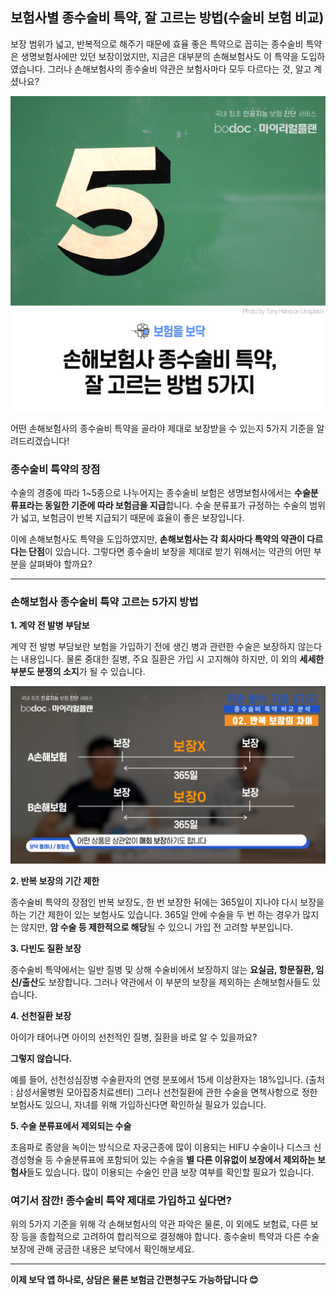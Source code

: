 ## 보험사별 종수술비 특약, 잘 고르는 방법(수술비 보험 비교)

보장 범위가 넓고, 반복적으로 해주기 때문에 효율 좋은 특약으로 꼽히는 종수술비 특약은 생명보험사에만 있던 보장이었지만, 지금은 대부분의 손해보험사도 이 특약을 도입하였습니다. 그러나 손해보험사의 종수술비 약관은 보험사마다 모두 다르다는 것, 알고 계셨나요?

![alt img](https://raw.githubusercontent.com/aijinet/doctor-contents/master/contents/202008/200814/%EC%88%98%EC%88%A0%EB%B9%84%ED%8A%B9%EC%95%BD01.png)

어떤 손해보험사의 종수술비 특약을 골라야 제대로 보장받을 수 있는지 5가지 기준을 알려드리겠습니다!

### 종수술비 특약의 장점
수술의 경중에 따라 1~5종으로 나누어지는 종수술비 보험은 생명보험사에서는 **수술분류표라는 동일한 기준에 따라 보험금을 지급**합니다. 수술 분류표가 규정하는 수술의 범위가 넓고, 보험금이 반복 지급되기 때문에 효율이 좋은 보장입니다.

이에 손해보험사도 특약을 도입하였지만, **손해보험사는 각 회사마다 특약의 약관이 다르다는 단점**이 있습니다. 그렇다면 종수술비 보장을 제대로 받기 위해서는 약관의 어떤 부분을 살펴봐야 할까요?
___

### 손해보험사 종수술비 특약 고르는 5가지 방법
**1.	계약 전 발병 부담보**

계약 전 발병 부담보란 보험을 가입하기 전에 생긴 병과 관련한 수술은 보장하지 않는다는 내용입니다. 물론 중대한 질병, 주요 질환은 가입 시 고지해야 하지만, 이 외의 **세세한 부분도 분쟁의 소지**가 될 수 있습니다.

![alt img](https://raw.githubusercontent.com/aijinet/doctor-contents/master/contents/202008/200814/%EC%88%98%EC%88%A0%EB%B9%84%ED%8A%B9%EC%95%BD02.png)

**2. 반복 보장의 기간 제한**

종수술비 특약의 장점인 반복 보장도, 한 번 보장한 뒤에는 365일이 지나야 다시 보장을 하는 기간 제한이 있는 보험사도 있습니다. 365일 안에 수술을 두 번 하는 경우가 많지는 않지만, **암 수술 등 제한적으로 해당**될 수 있으니 가입 전 고려할 부분입니다.

**3. 다빈도 질환 보장**

종수술비 특약에서는 일반 질병 및 상해 수술비에서 보장하지 않는 **요실금, 항문질환, 임신/출산**도 보장합니다. 그러나 약관에서 이 부분의 보장을 제외하는 손해보험사들도 있습니다.

**4. 선천질환 보장**

아이가 태어나면 아이의 선천적인 질병, 질환을 바로 알 수 있을까요?

**그렇지 않습니다.**

예를 들어, 선천성심장병 수술환자의 연령 분포에서 15세 이상환자는 18%입니다. (출처 : 삼성서울병원 모아집중치료센터) 그러나 선천질환에 관한 수술을 면책사항으로 정한 보험사도 있으니, 자녀를 위해 가입하신다면 확인하실 필요가 있습니다.

**5. 수술 분류표에서 제외되는 수술**

초음파로 종양을 녹이는 방식으로 자궁근종에 많이 이용되는 HIFU 수술이나 디스크 신경성형술 등 수술분류표에 포함되어 있는 수술을 **별 다른 이유없이 보장에서 제외하는 보험사**들도 있습니다. 많이 이용되는 수술인 만큼 보장 여부를 확인할 필요가 있습니다.

### 여기서 잠깐! 종수술비 특약 제대로 가입하고 싶다면?

위의 5가지 기준을 위해 각 손해보험사의 약관 파악은 물론, 이 외에도 보험료, 다른 보장 등을 종합적으로 고려하여 합리적으로 결정해야 합니다.
종수술비 특약과 다른 수술 보장에 관해 궁금한 내용은 보닥에서 확인해보세요.
___
**이제 보닥 앱 하나로, 상담은 물론 보험금 간편청구도 가능하답니다 😊**
